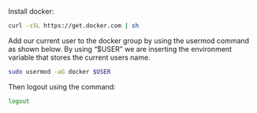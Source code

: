 
Install docker:

```bash
curl -sSL https://get.docker.com | sh
```

Add our current user to the docker group by using the usermod command as shown below. By using “$USER” we are inserting the environment variable that stores the current users name.
```bash
sudo usermod -aG docker $USER
```

Then logout using the command:
```bash
logout
```

